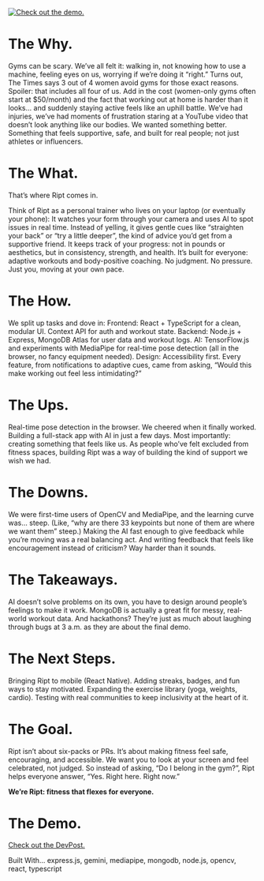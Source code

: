 [![Check out the demo.](https://img.youtube.com/vi/j7Nu_Se_hNM/0.jpg)](https://youtu.be/j7Nu_Se_hNM)

# The Why.
Gyms can be scary. We’ve all felt it: walking in, not knowing how to use a machine, feeling eyes on us, worrying if we’re doing it “right.” Turns out, The Times says 3 out of 4 women avoid gyms for those exact reasons. Spoiler: that includes all four of us. Add in the cost (women-only gyms often start at $50/month) and the fact that working out at home is harder than it looks… and suddenly staying active feels like an uphill battle. We’ve had injuries, we’ve had moments of frustration staring at a YouTube video that doesn’t look anything like our bodies. We wanted something better. Something that feels supportive, safe, and built for real people; not just athletes or influencers.

# The What.
That’s where Ript comes in.

Think of Ript as a personal trainer who lives on your laptop (or eventually your phone): It watches your form through your camera and uses AI to spot issues in real time. Instead of yelling, it gives gentle cues like “straighten your back” or “try a little deeper”, the kind of advice you’d get from a supportive friend. It keeps track of your progress: not in pounds or aesthetics, but in consistency, strength, and health. It’s built for everyone: adaptive workouts and body-positive coaching. No judgment. No pressure. Just you, moving at your own pace.

# The How.
We split up tasks and dove in: Frontend: React + TypeScript for a clean, modular UI. Context API for auth and workout state. Backend: Node.js + Express, MongoDB Atlas for user data and workout logs. AI: TensorFlow.js and experiments with MediaPipe for real-time pose detection (all in the browser, no fancy equipment needed). Design: Accessibility first. Every feature, from notifications to adaptive cues, came from asking, “Would this make working out feel less intimidating?”

# The Ups.
Real-time pose detection in the browser. We cheered when it finally worked. Building a full-stack app with AI in just a few days. Most importantly: creating something that feels like us. As people who’ve felt excluded from fitness spaces, building Ript was a way of building the kind of support we wish we had.

# The Downs.
We were first-time users of OpenCV and MediaPipe, and the learning curve was… steep. (Like, “why are there 33 keypoints but none of them are where we want them” steep.) Making the AI fast enough to give feedback while you’re moving was a real balancing act. And writing feedback that feels like encouragement instead of criticism? Way harder than it sounds.

# The Takeaways.
AI doesn’t solve problems on its own, you have to design around people’s feelings to make it work. MongoDB is actually a great fit for messy, real-world workout data. And hackathons? They’re just as much about laughing through bugs at 3 a.m. as they are about the final demo.

# The Next Steps.
Bringing Ript to mobile (React Native). Adding streaks, badges, and fun ways to stay motivated. Expanding the exercise library (yoga, weights, cardio). Testing with real communities to keep inclusivity at the heart of it.

# The Goal.
Ript isn’t about six-packs or PRs. It’s about making fitness feel safe, encouraging, and accessible. We want you to look at your screen and feel celebrated, not judged. So instead of asking, “Do I belong in the gym?”, Ript helps everyone answer, “Yes. Right here. Right now.”

**We’re Ript: fitness that flexes for everyone.**

# The Demo.
[Check out the DevPost.](https://devpost.com/software/ript-9nq3iz)

Built With... 
express.js, gemini, mediapipe, mongodb, node.js, opencv, react, typescript
